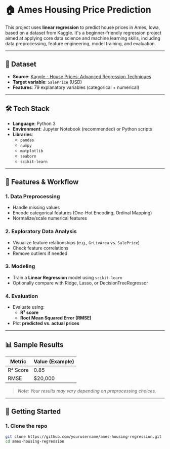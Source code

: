 # 🏠 Ames Housing Price Prediction

This project uses **linear regression** to predict house prices in Ames, Iowa, based on a dataset from Kaggle. It's a beginner-friendly regression project aimed at applying core data science and machine learning skills, including data preprocessing, feature engineering, model training, and evaluation.

---

## 📁 Dataset

- **Source**: [Kaggle - House Prices: Advanced Regression Techniques](https://www.kaggle.com/competitions/house-prices-advanced-regression-techniques/data)
- **Target variable**: `SalePrice` (USD)
- **Features**: 79 explanatory variables (categorical + numerical)

---

## 🛠️ Tech Stack

- **Language**: Python 3
- **Environment**: Jupyter Notebook (recommended) or Python scripts
- **Libraries**:
  - `pandas`
  - `numpy`
  - `matplotlib`
  - `seaborn`
  - `scikit-learn`

---

## 🧪 Features & Workflow

### 1. **Data Preprocessing**
- Handle missing values
- Encode categorical features (One-Hot Encoding, Ordinal Mapping)
- Normalize/scale numerical features

### 2. **Exploratory Data Analysis**
- Visualize feature relationships (e.g., `GrLivArea` vs. `SalePrice`)
- Check feature correlations
- Remove outliers if needed

### 3. **Modeling**
- Train a **Linear Regression** model using `scikit-learn`
- Optionally compare with Ridge, Lasso, or DecisionTreeRegressor

### 4. **Evaluation**
- Evaluate using:
  - **R² score**
  - **Root Mean Squared Error (RMSE)**
- Plot **predicted vs. actual prices**

---

## 📊 Sample Results

| Metric | Value (Example) |
|--------|-----------------|
| R² Score | 0.85 |
| RMSE     | \$20,000 |

> *Note: Your results may vary depending on preprocessing choices.*

---

## 🚀 Getting Started

### 1. Clone the repo
```bash
git clone https://github.com/yourusername/ames-housing-regression.git
cd ames-housing-regression
